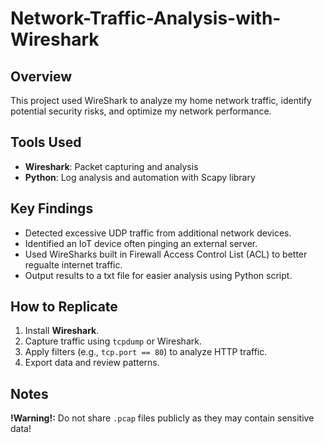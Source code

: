 # Network-Traffic-Analysis-with-Wireshark

## Overview
This project used WireShark to analyze my home network traffic, identify potential security risks, and optimize my network performance.

## Tools Used
- **Wireshark**: Packet capturing and analysis
- **Python**: Log analysis and automation with Scapy library

## Key Findings
- Detected excessive UDP traffic from additional network devices.
- Identified an IoT device often pinging an external server.
- Used WireSharks built in Firewall Access Control List (ACL) to better regualte internet traffic.
- Output results to a txt file for easier analysis using Python script.

## How to Replicate
1. Install **Wireshark**.
2. Capture traffic using `tcpdump` or Wireshark.
3. Apply filters (e.g., `tcp.port == 80`) to analyze HTTP traffic.
4. Export data and review patterns.

## Notes
**!Warning!:** Do not share `.pcap` files publicly as they may contain sensitive data!
